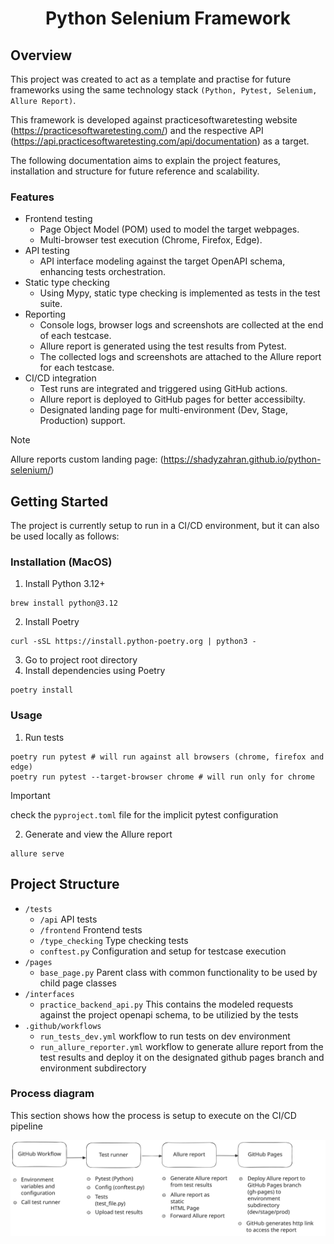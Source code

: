 <div align="center">
<h1 aligh="center">Python Selenium Framework</h1>
</div>

## Overview
This project was created to act as a template and practise for future frameworks using the same technology stack ``(Python, Pytest, Selenium, Allure Report)``.

This framework is developed against practicesoftwaretesting website (https://practicesoftwaretesting.com/) and the respective API (https://api.practicesoftwaretesting.com/api/documentation) as a target.

The following documentation aims to explain the project features, installation and structure for future reference and scalability.

### Features
* Frontend testing
    * Page Object Model (POM) used to model the target webpages.
    * Multi-browser test execution (Chrome, Firefox, Edge).
* API testing
    * API interface modeling against the target OpenAPI schema, enhancing tests orchestration.
* Static type checking
    * Using Mypy, static type checking is implemented as tests in the test suite.
* Reporting
    * Console logs, browser logs and screenshots are collected at the end of each testcase.
    * Allure report is generated using the test results from Pytest.
    * The collected logs and screenshots are attached to the Allure report for each testcase.
* CI/CD integration
    * Test runs are integrated and triggered using GitHub actions.
    * Allure report is deployed to GitHub pages for better accessibilty.
    * Designated landing page for multi-environment (Dev, Stage, Production) support.
> [!NOTE]
> Allure reports custom landing page: (https://shadyzahran.github.io/python-selenium/)

## Getting Started
The project is currently setup to run in a CI/CD environment, but it can also be used locally as follows:

### Installation (MacOS)
1. Install Python 3.12+
```shell
brew install python@3.12
```
2. Install Poetry
```shell
curl -sSL https://install.python-poetry.org | python3 -
```
3. Go to project root directory
4. Install dependencies using Poetry
```shell
poetry install
```

### Usage
1. Run tests
```shell
poetry run pytest # will run against all browsers (chrome, firefox and edge)
poetry run pytest --target-browser chrome # will run only for chrome
```
> [!IMPORTANT]
> check the `pyproject.toml` file for the implicit pytest configuration
2. Generate and view the Allure report
```shell
allure serve
```
## Project Structure
* `/tests`
    * `/api` API tests
    * `/frontend` Frontend tests
    * `/type_checking` Type checking tests
    * `conftest.py` Configuration and setup for testcase execution
* `/pages`
    * `base_page.py` Parent class with common functionality to be used by child page classes
* `/interfaces`
    * `practice_backend_api.py` This contains the modeled requests against the project openapi schema, to be utilizied by the tests
* `.github/workflows`
    * `run_tests_dev.yml` workflow to run tests on dev environment
    * `run_allure_reporter.yml` workflow to generate allure report from the test results and deploy it on the designated github pages branch and environment subdirectory

### Process diagram
This section shows how the process is setup to execute on the CI/CD pipeline

![process-diagram](images/process_diagram.svg)
